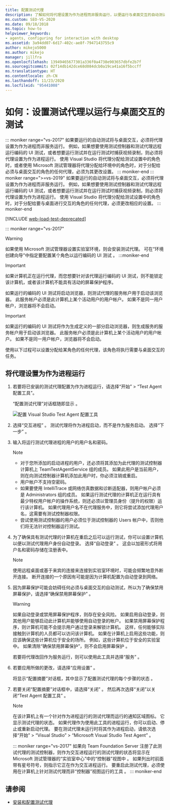 ```yaml
---
title: 配置测试代理
description: 了解如何将代理设置为作为进程而非服务运行，以便运行与桌面交互的自动测试。
ms.custom: SEO-VS-2020
ms.date: 09/18/2018
ms.topic: how-to
helpviewer_keywords:
- agents, configuring for interaction with desktop
ms.assetid: 3a94dd07-6d17-402c-ae8f-7947143755c9
author: mikejo5000
ms.author: mikejo
manager: jillfra
ms.openlocfilehash: 13949465677301a336f0a4738e903657dbfe2b7f
ms.sourcegitcommit: 02f14db142dce68d084dcb0a19ca41a16f5bccff
ms.translationtype: HT
ms.contentlocale: zh-CN
ms.lasthandoff: 11/23/2020
ms.locfileid: "95441008"
---
```

# <a name="how-to-set-up-your-test-agent-to-run-tests-that-interact-with-the-desktop"></a>如何：设置测试代理以运行与桌面交互的测试

::: moniker range="vs-2017"
如果要运行的自动测试将与桌面交互，必须将代理设置为作为进程而非服务运行。 例如，如果想要使用测试控制器和测试代理远程运行编码的 UI 测试，或者想要运行测试并在运行测试时捕获视频录制，则必须将代理设置为作为进程运行。 使用 Visual Studio 将代理分配给测试设置中的角色时，或者使用 Microsoft 测试管理器将代理分配给环境中的角色时，对于分配给必须与桌面交互的角色的任何代理，必须为其更改设置。
::: moniker-end
::: moniker range=">=vs-2019"
如果要运行的自动测试将与桌面交互，必须将代理设置为作为进程而非服务运行。 例如，如果想要使用测试控制器和测试代理远程运行编码的 UI 测试，或者想要运行测试并在运行测试时捕获视频录制，则必须将代理设置为作为进程运行。 使用 Visual Studio 将代理分配给测试设置中的角色时，对于分配给要与桌面进行交互的角色的任何代理，必须更改相应的设置。
::: moniker-end

[!INCLUDE [web-load-test-deprecated](includes/web-load-test-deprecated.md)]

::: moniker range="vs-2017"
> [!WARNING]
> 如果使用 Microsoft 测试管理器设置实验室环境，则会安装测试代理。 可在“环境创建向导”中指定要配置某个角色以运行编码的 UI 测试  。
:::moniker-end

> [!IMPORTANT]
> 如果计算机正在运行代理，而您想要针对该代理运行编码的 UI 测试，则不能锁定该计算机，或者该计算机不能具有活动的屏幕保护程序。

如果运行的编码的 UI 测试将启动浏览器，则测试代理的服务帐户用于启动该浏览器。 此服务帐户必须是此计算机上某个活动用户的用户帐户。 如果不是同一用户帐户，浏览器将不会启动。

> [!IMPORTANT]
> 如果运行的编码的 UI 测试将作为生成定义的一部分启动浏览器，则生成服务的服务帐户用于启动该浏览器。 此服务帐户必须是此计算机上某个活动用户的用户帐户。 如果不是同一用户帐户，浏览器将不会启动。

使用以下过程可以设置分配给某角色的任何代理，该角色将执行需要与桌面交互的任务。

## <a name="to-set-up-an-agent-to-run-as-a-process"></a>将代理设置为作为进程运行

1. 若要将已安装的测试代理配置为作为进程运行，请选择“开始” > “Test Agent 配置工具”。  

   “配置测试代理”对话框随即显示  。

   ![配置 Visual Studio Test Agent 配置工具](media/configure-test-agent.png)

2. 选择“交互进程”  。 测试代理将作为进程启动，而不是作为服务启动。 选择“下一步”  。

3. 输入将运行测试代理进程的用户的用户名和密码。

   > [!NOTE]
   > - 对于您所添加的启动进程的用户，还必须将其添加为此代理的测试控制器计算机上 TeamTestAgentService 组的成员。 如果此用户是当前用户，则在向测试控制器计算机添加此用户时，你必须注销或重启。
   > - 用户帐户不支持空密码。
   > - 如果要使用 IntelliTrace 或网络仿真数据和诊断适配器，则用户帐户必须是 Administrators 组的成员。 如果运行测试代理的计算机正在运行具有最少特权用户帐户的操作系统，则还必须以管理员身份（提升的权限）运行该计算机。 如果代理用户名不在代理服务中，则它将尝试添加代理用户名，这需要有测试控制器权限。
   > - 尝试使用测试控制器的用户必须位于测试控制器的 Users 帐户中，否则他们将无法针对控制器运行测试。

4. 为了确保具有测试代理的计算机在重启之后可以运行测试，你可以设置计算机以便以测试代理用户身份自动登录。 选择“自动登录”  。 这会以加密形式将用户名和密码存储在注册表中。

   > [!NOTE]
   > 使用远程桌面或基于来宾的连接来连接到实验室环境时，可能会频繁地意外断开连接。 断开连接的一个原因有可能是因为计算机配置为自动登录到网络。

5. 因为屏幕保护可能会妨碍任何必须与桌面交互的自动测试，所以为了确保禁用屏幕保护，请选择“确保禁用屏幕保护”  。

   > [!WARNING]
   > 如果自动登录或禁用屏幕保护程序，则存在安全风险。 如果启用自动登录，则其他用户能够启动此计算机并能够使用自动登录的帐户。 如果禁用屏幕保护程序，则计算机可能不会提示用户通过登录来解锁计算机。 这样，任何能够实际接触到计算机的人员都可以访问该计算机。 如果在计算机上启用这些功能，则应该确保这些计算机位于安全的场所。 例如，这些计算机位于安全的实验室中。 如果清除“确保禁用屏幕保护”，则不会启用屏幕保护  。

   若要将代理改回作为服务运行，则可以使用此工具并选择“服务”  。

6. 若要应用所做的更改，请选择“应用设置”  。

   将显示“配置摘要”对话框，其中显示了配置测试代理的每个步骤的状态  。

7. 若要关闭“配置摘要”对话框中，请选择“关闭”   。 然后再次选择“关闭”以关闭“Test Agent 配置工具”   。

   > [!NOTE]
   > 在该计算机上有一个针对作为进程运行的测试代理而运行的通知区域图标。 它显示测试代理的状态。 如果代理作为使用此工具的进程运行，你可以启动、停止或重新启动代理。 要在测试代理未运行时将其作为进程启动，请依次选择“开始” > “Visual Studio” > “Microsoft Visual Studio Test Agent”    。

   ::: moniker range="vs-2017"
   如果向 Team Foundation Server 注册了此测试代理的测试控制器，则作为交互进程运行的测试代理的状态将显示在 Microsoft 测试管理器的“实验室中心”中的“控制器”视图中   。 如果列出时前面带有星号符号，则指示它正在作为交互进程运行。 要重启此测试代理，必须使用在计算机上针对测试代理而非“控制器”视图运行的工具  。
   ::: moniker-end

## <a name="see-also"></a>请参阅

- [安装和配置测试代理](../test/lab-management/install-configure-test-agents.md)
